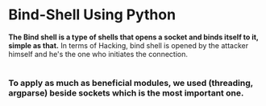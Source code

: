 # Bind-Shell Using Python

**The Bind shell is a type of shells that opens a socket and binds itself to it, simple as that.**
In terms of Hacking, bind shell is opened by the attacker himself and he's the one who initiates the connection.

#

### To apply as much as beneficial modules, we used (threading, argparse) beside sockets which is the most important one.

